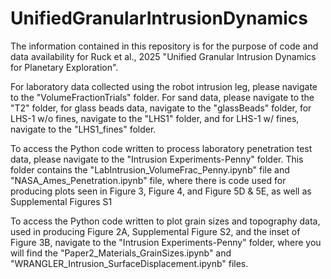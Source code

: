 # UnifiedGranularIntrusionDynamics
The information contained in this repository is for the purpose of code and data availability for Ruck et al., 2025 "Unified Granular Intrusion Dynamics for Planetary Exploration".

For laboratory data collected using the robot intrusion leg, please navigate to the "VolumeFractionTrials" folder. For sand data, please navigate to the "T2" folder, for glass beads data, navigate to the "glassBeads" folder, for LHS-1 w/o fines, navigate to the "LHS1" folder, and for LHS-1 w/ fines, navigate to the "LHS1_fines" folder. 

To access the Python code written to process laboratory penetration test data, please navigate to the "Intrusion Experiments-Penny" folder. This folder contains the "LabIntrusion_VolumeFrac_Penny.ipynb" file and "NASA_Ames_Penetration.ipynb" file, where there is code used for producing plots seen in Figure 3, Figure 4, and Figure 5D & 5E, as well as Supplemental Figures S1

To access the Python code written to plot grain sizes and topography data, used in producing Figure 2A, Supplemental Figure S2, and the inset of Figure 3B, navigate to the "Intrusion Experiments-Penny" folder, where you will find the "Paper2_Materials_GrainSizes.ipynb" and "WRANGLER_Intrusion_SurfaceDisplacement.ipynb" files. 
